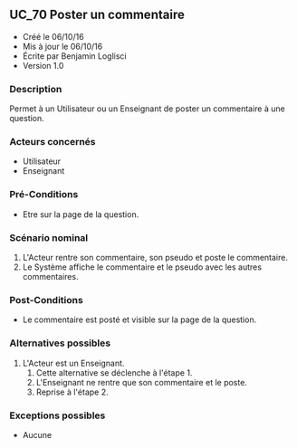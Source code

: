## UC_70 Poster un commentaire

* Créé le 06/10/16
* Mis à jour le 06/10/16
* Écrite par Benjamin Loglisci
* Version 1.0

### Description

Permet à un Utilisateur ou un Enseignant de poster un commentaire à une question.

### Acteurs concernés

* Utilisateur
* Enseignant

### Pré-Conditions

* Etre sur la page de la question.

### Scénario nominal

1. L'Acteur rentre son commentaire, son pseudo et poste le commentaire.
2. Le Système affiche le commentaire et le pseudo avec les autres commentaires.

### Post-Conditions

* Le commentaire est posté et visible sur la page de la question.

### Alternatives possibles

1. L'Acteur est un Enseignant.
	1. Cette alternative se déclenche à l'étape 1.
	2. L'Enseignant ne rentre que son commentaire et le poste.
	3. Reprise à l'étape 2.

### Exceptions possibles

* Aucune

